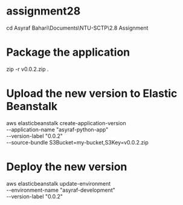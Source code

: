 # assignment28

cd Asyraf Bahari\Documents\NTU-SCTP\2.8 Assignment

# Package the application
zip -r v0.0.2.zip .

# Upload the new version to Elastic Beanstalk
aws elasticbeanstalk create-application-version \
  --application-name "asyraf-python-app" \
  --version-label "0.0.2" \
  --source-bundle S3Bucket=my-bucket,S3Key=v0.0.2.zip

# Deploy the new version
aws elasticbeanstalk update-environment \
  --environment-name "asyraf-development" \
  --version-label "0.0.2"
